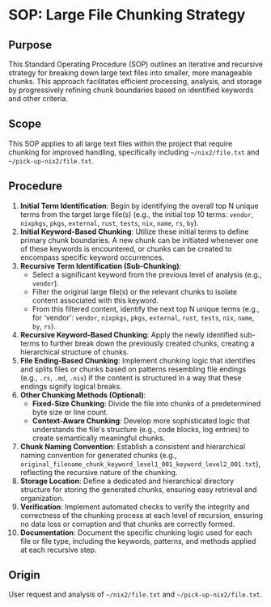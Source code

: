 # SOP: Large File Chunking Strategy

## Purpose
This Standard Operating Procedure (SOP) outlines an iterative and recursive strategy for breaking down large text files into smaller, more manageable chunks. This approach facilitates efficient processing, analysis, and storage by progressively refining chunk boundaries based on identified keywords and other criteria.

## Scope
This SOP applies to all large text files within the project that require chunking for improved handling, specifically including `~/nix2/file.txt` and `~/pick-up-nix2/file.txt`.

## Procedure
1.  **Initial Term Identification**: Begin by identifying the overall top N unique terms from the target large file(s) (e.g., the initial top 10 terms: `vendor`, `nixpkgs`, `pkgs`, `external`, `rust`, `tests`, `nix`, `name`, `rs`, `by`).
2.  **Initial Keyword-Based Chunking**: Utilize these initial terms to define primary chunk boundaries. A new chunk can be initiated whenever one of these keywords is encountered, or chunks can be created to encompass specific keyword occurrences.
3.  **Recursive Term Identification (Sub-Chunking)**:
    *   Select a significant keyword from the previous level of analysis (e.g., `vendor`).
    *   Filter the original large file(s) or the relevant chunks to isolate content associated with this keyword.
    *   From this filtered content, identify the next top N unique terms (e.g., for 'vendor': `vendor`, `nixpkgs`, `pkgs`, `external`, `rust`, `tests`, `nix`, `name`, `by`, `rs`).
4.  **Recursive Keyword-Based Chunking**: Apply the newly identified sub-terms to further break down the previously created chunks, creating a hierarchical structure of chunks.
5.  **File Ending-Based Chunking**: Implement chunking logic that identifies and splits files or chunks based on patterns resembling file endings (e.g., `.rs`, `.md`, `.nix`) if the content is structured in a way that these endings signify logical breaks.
6.  **Other Chunking Methods (Optional)**:
    *   **Fixed-Size Chunking**: Divide the file into chunks of a predetermined byte size or line count.
    *   **Context-Aware Chunking**: Develop more sophisticated logic that understands the file's structure (e.g., code blocks, log entries) to create semantically meaningful chunks.
7.  **Chunk Naming Convention**: Establish a consistent and hierarchical naming convention for generated chunks (e.g., `original_filename_chunk_keyword_level1_001_keyword_level2_001.txt`), reflecting the recursive nature of the chunking.
8.  **Storage Location**: Define a dedicated and hierarchical directory structure for storing the generated chunks, ensuring easy retrieval and organization.
9.  **Verification**: Implement automated checks to verify the integrity and correctness of the chunking process at each level of recursion, ensuring no data loss or corruption and that chunks are correctly formed.
10. **Documentation**: Document the specific chunking logic used for each file or file type, including the keywords, patterns, and methods applied at each recursive step.

## Origin
User request and analysis of `~/nix2/file.txt` and `~/pick-up-nix2/file.txt`.
